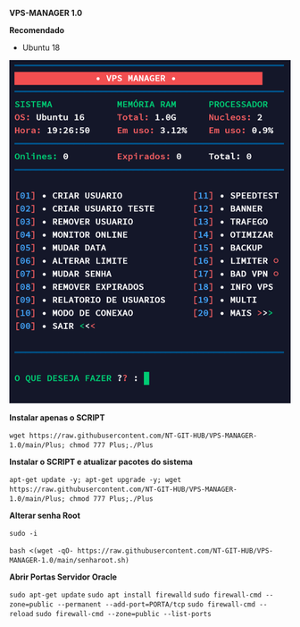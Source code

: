
__VPS-MANAGER 1.0__

__Recomendado__
- Ubuntu 18

![logo](https://github.com/NT-GIT-HUB/VPS-MANAGER-1.0/blob/main/home.png)

__Instalar apenas o SCRIPT__

```wget https://raw.githubusercontent.com/NT-GIT-HUB/VPS-MANAGER-1.0/main/Plus; chmod 777 Plus;./Plus```

__Instalar o SCRIPT e atualizar pacotes do sistema__

```apt-get update -y; apt-get upgrade -y; wget https://raw.githubusercontent.com/NT-GIT-HUB/VPS-MANAGER-1.0/main/Plus; chmod 777 Plus;./Plus```

__Alterar senha Root__

```sudo -i```

```bash <(wget -qO- https://raw.githubusercontent.com/NT-GIT-HUB/VPS-MANAGER-1.0/main/senharoot.sh)```

__Abrir Portas Servidor Oracle__

```sudo apt-get update```
```sudo apt install firewalld```
```sudo firewall-cmd --zone=public --permanent --add-port=PORTA/tcp``` 
```sudo firewall-cmd --reload``` 
```sudo firewall-cmd --zone=public --list-ports```